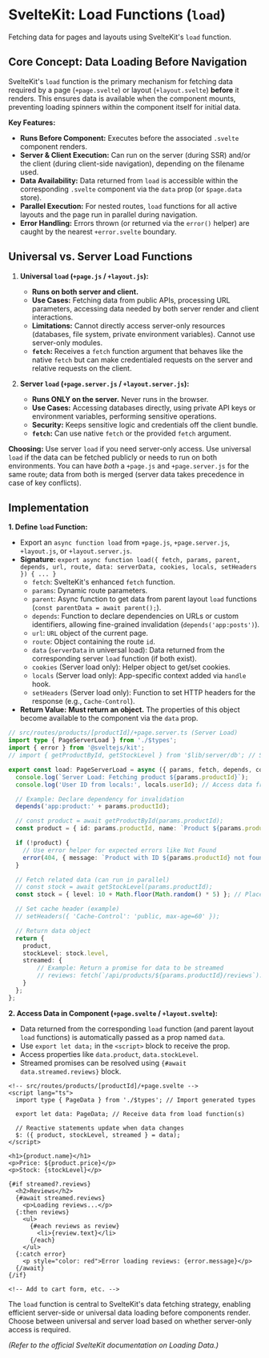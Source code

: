 # SvelteKit: Load Functions (`load`)

Fetching data for pages and layouts using SvelteKit's `load` function.

## Core Concept: Data Loading Before Navigation

SvelteKit's `load` function is the primary mechanism for fetching data required by a page (`+page.svelte`) or layout (`+layout.svelte`) **before** it renders. This ensures data is available when the component mounts, preventing loading spinners within the component itself for initial data.

**Key Features:**

*   **Runs Before Component:** Executes before the associated `.svelte` component renders.
*   **Server & Client Execution:** Can run on the server (during SSR) and/or the client (during client-side navigation), depending on the filename used.
*   **Data Availability:** Data returned from `load` is accessible within the corresponding `.svelte` component via the `data` prop (or `$page.data` store).
*   **Parallel Execution:** For nested routes, `load` functions for all active layouts and the page run in parallel during navigation.
*   **Error Handling:** Errors thrown (or returned via the `error()` helper) are caught by the nearest `+error.svelte` boundary.

## Universal vs. Server Load Functions

1.  **Universal `load` (`+page.js` / `+layout.js`):**
    *   **Runs on both server and client.**
    *   **Use Cases:** Fetching data from public APIs, processing URL parameters, accessing data needed by both server render and client interactions.
    *   **Limitations:** Cannot directly access server-only resources (databases, file system, private environment variables). Cannot use server-only modules.
    *   **`fetch`:** Receives a `fetch` function argument that behaves like the native `fetch` but can make credentialed requests on the server and relative requests on the client.

2.  **Server `load` (`+page.server.js` / `+layout.server.js`):**
    *   **Runs ONLY on the server.** Never runs in the browser.
    *   **Use Cases:** Accessing databases directly, using private API keys or environment variables, performing sensitive operations.
    *   **Security:** Keeps sensitive logic and credentials off the client bundle.
    *   **`fetch`:** Can use native `fetch` or the provided `fetch` argument.

**Choosing:** Use server `load` if you need server-only access. Use universal `load` if the data can be fetched publicly or needs to run on both environments. You can have *both* a `+page.js` and `+page.server.js` for the same route; data from both is merged (server data takes precedence in case of key conflicts).

## Implementation

**1. Define `load` Function:**

*   Export an `async function load` from `+page.js`, `+page.server.js`, `+layout.js`, or `+layout.server.js`.
*   **Signature:** `export async function load({ fetch, params, parent, depends, url, route, data: serverData, cookies, locals, setHeaders }) { ... }`
    *   `fetch`: SvelteKit's enhanced `fetch` function.
    *   `params`: Dynamic route parameters.
    *   `parent`: Async function to get data from parent layout `load` functions (`const parentData = await parent();`).
    *   `depends`: Function to declare dependencies on URLs or custom identifiers, allowing fine-grained invalidation (`depends('app:posts')`).
    *   `url`: `URL` object of the current page.
    *   `route`: Object containing the route `id`.
    *   `data` (`serverData` in universal load): Data returned from the corresponding server `load` function (if both exist).
    *   `cookies` (Server load only): Helper object to get/set cookies.
    *   `locals` (Server load only): App-specific context added via `handle` hook.
    *   `setHeaders` (Server load only): Function to set HTTP headers for the response (e.g., `Cache-Control`).
*   **Return Value:** **Must return an object.** The properties of this object become available to the component via the `data` prop.

```typescript
// src/routes/products/[productId]/+page.server.ts (Server Load)
import type { PageServerLoad } from './$types';
import { error } from '@sveltejs/kit';
// import { getProductById, getStockLevel } from '$lib/server/db'; // Server-only DB access

export const load: PageServerLoad = async ({ params, fetch, depends, cookies, locals }) => {
  console.log(`Server Load: Fetching product ${params.productId}`);
  console.log('User ID from locals:', locals.userId); // Access data from hooks.server.js

  // Example: Declare dependency for invalidation
  depends('app:product:' + params.productId);

  // const product = await getProductById(params.productId);
  const product = { id: params.productId, name: `Product ${params.productId}`, price: 99 }; // Placeholder

  if (!product) {
    // Use error helper for expected errors like Not Found
    error(404, { message: `Product with ID ${params.productId} not found` });
  }

  // Fetch related data (can run in parallel)
  // const stock = await getStockLevel(params.productId);
  const stock = { level: 10 + Math.floor(Math.random() * 5) }; // Placeholder

  // Set cache header (example)
  // setHeaders({ 'Cache-Control': 'public, max-age=60' });

  // Return data object
  return {
    product,
    stockLevel: stock.level,
    streamed: {
        // Example: Return a promise for data to be streamed
        // reviews: fetch(`/api/products/${params.productId}/reviews`).then(r => r.json())
    }
  };
};
```

**2. Access Data in Component (`+page.svelte` / `+layout.svelte`):**

*   Data returned from the corresponding `load` function (and parent layout `load` functions) is automatically passed as a prop named `data`.
*   Use `export let data;` in the `<script>` block to receive the prop.
*   Access properties like `data.product`, `data.stockLevel`.
*   Streamed promises can be resolved using `{#await data.streamed.reviews}` block.

```svelte
<!-- src/routes/products/[productId]/+page.svelte -->
<script lang="ts">
  import type { PageData } from './$types'; // Import generated types

  export let data: PageData; // Receive data from load function(s)

  // Reactive statements update when data changes
  $: ({ product, stockLevel, streamed } = data);
</script>

<h1>{product.name}</h1>
<p>Price: ${product.price}</p>
<p>Stock: {stockLevel}</p>

{#if streamed?.reviews}
  <h2>Reviews</h2>
  {#await streamed.reviews}
    <p>Loading reviews...</p>
  {:then reviews}
    <ul>
      {#each reviews as review}
        <li>{review.text}</li>
      {/each}
    </ul>
  {:catch error}
    <p style="color: red">Error loading reviews: {error.message}</p>
  {/await}
{/if}

<!-- Add to cart form, etc. -->
```

The `load` function is central to SvelteKit's data fetching strategy, enabling efficient server-side or universal data loading before components render. Choose between universal and server load based on whether server-only access is required.

*(Refer to the official SvelteKit documentation on Loading Data.)*
